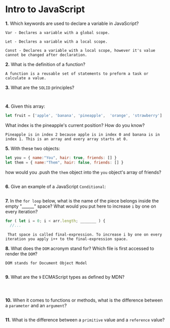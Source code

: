 # Intro to JavaScript

**1.** Which keywords are used to declare a variable in JavaScript?
<!-- enter you answer in the space below -->
```
Var - Declares a variable with a global scope.

Let - Declares a variable with a local scope.

Const - Declares a variable with a local scope, however it's value cannot be changed after declaration.

```
**2.** What is the definition of a function?
<!-- enter you answer in the space below -->
```
A function is a reusable set of statements to preform a task or calculate a value.

```
**3.** What are the `SOLID` principles?
<!-- enter you answer in the space below -->
```


```
**4.** Given this array: 
```js
let fruit = ['apple', 'banana', 'pineapple',  'orange', 'strawberry']
``` 
What index is the pineapple's current position? How do you know?
<!-- enter you answer in the space below -->
```
Pineapple is in index 2 because apple is in index 0 and banana is in index 1. This is an array and every array starts at 0.

```
**5.** With these two objects: 
```js
let you = { name:"You", hair: true, friends: [] }
let them = { name:"Them", hair: false, friends: [] }
```
how would you .push the `them` object into the `you` object's array of friends?
<!-- enter you answer in the space below -->
```

```

**6.** Give an example of a JavaScript `Conditional`:
<!-- enter you answer in the space below -->
```

```
**7.** In the `for loop` below, what is the name of the piece belongs inside the empty "______" space? What would you put here to increase `i` by one on every iteration?
```js
for ( let i = 0; i < arr.length; _______ ) {
  //...
```
<!-- enter you answer in the space below -->
```
 That space is called final-expression. To increase i by one on every iteration you apply i++ to the final-expression space.

```
**8.** What does the `DOM` acronym stand for? Which file is first accessed to render the `DOM`?
<!-- enter you answer in the space below -->
```
DOM stands for Document Object Model


```

**9.** What are the `9` ECMAScript types as defined by MDN?
<!-- enter you answer in the space below -->
```
 
 
```
**10.** When it comes to functions or methods, what is the difference between a `parameter` and an `argument`?
<!-- enter you answer in the space below -->
```

```
**11.** What is the difference between a `primitive` value and a `reference` value?
<!-- enter you answer in the space below -->
```

```